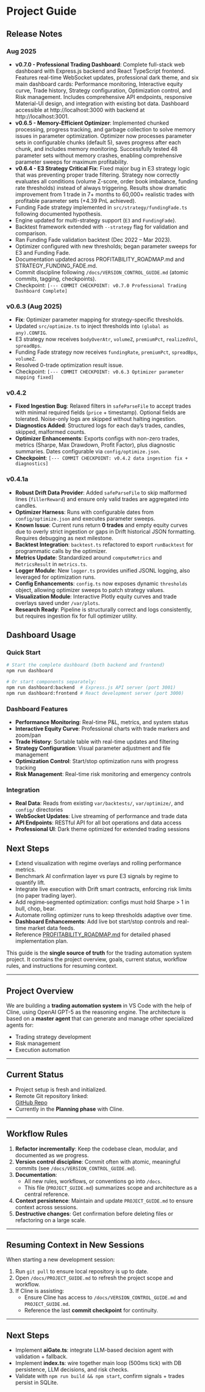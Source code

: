 # Project Guide

## Release Notes

### Aug 2025
- **v0.7.0 - Professional Trading Dashboard**: Complete full-stack web dashboard with Express.js backend and React TypeScript frontend. Features real-time WebSocket updates, professional dark theme, and six main dashboard cards: Performance monitoring, Interactive equity curve, Trade history, Strategy configuration, Optimization control, and Risk management. Includes comprehensive API endpoints, responsive Material-UI design, and integration with existing bot data. Dashboard accessible at http://localhost:3000 with backend at http://localhost:3001.
- **v0.6.5 - Memory-Efficient Optimizer**: Implemented chunked processing, progress tracking, and garbage collection to solve memory issues in parameter optimization. Optimizer now processes parameter sets in configurable chunks (default 5), saves progress after each chunk, and includes memory monitoring. Successfully tested 48 parameter sets without memory crashes, enabling comprehensive parameter sweeps for maximum profitability.
- **v0.6.4 - E3 Strategy Critical Fix**: Fixed major bug in E3 strategy logic that was preventing proper trade filtering. Strategy now correctly evaluates all conditions (volume Z-score, order book imbalance, funding rate thresholds) instead of always triggering. Results show dramatic improvement from 1 trade in 7+ months to 60,000+ realistic trades with profitable parameter sets (+4.39 PnL achieved).
- Funding Fade strategy implemented in `src/strategy/fundingFade.ts` following documented hypothesis.
- Engine updated for multi-strategy support (`E3` and `FundingFade`).
- Backtest framework extended with `--strategy` flag for validation and comparison.
- Ran Funding Fade validation backtest (Dec 2022 – Mar 2023).
- Optimizer configured with new thresholds; began parameter sweeps for E3 and Funding Fade.
- Documentation updated across PROFITABILITY_ROADMAP.md and STRATEGY_FUNDING_FADE.md.
- Commit discipline following `/docs/VERSION_CONTROL_GUIDE.md` (atomic commits, tagging, checkpoints).
- Checkpoint: `[--- COMMIT CHECKPOINT: v0.7.0 Professional Trading Dashboard Complete]`

### v0.6.3 (Aug 2025)
- **Fix**: Optimizer parameter mapping for strategy-specific thresholds.
- Updated `src/optimize.ts` to inject thresholds into `(global as any).CONFIG`.
- E3 strategy now receives `bodyOverAtr`, `volumeZ`, `premiumPct`, `realizedVol`, `spreadBps`.
- Funding Fade strategy now receives `fundingRate`, `premiumPct`, `spreadBps`, `volumeZ`.
- Resolved 0-trade optimization result issue.
- Checkpoint: `[--- COMMIT CHECKPOINT: v0.6.3 Optimizer parameter mapping fixed]`


### v0.4.2
- **Fixed Ingestion Bug**: Relaxed filters in `safeParseFile` to accept trades with minimal required fields (`price` + timestamp). Optional fields are tolerated. Noise-only logs are skipped without halting ingestion.
- **Diagnostics Added**: Structured logs for each day’s trades, candles, skipped, malformed counts.
- **Optimizer Enhancements**: Exports configs with non-zero trades, metrics (Sharpe, Max Drawdown, Profit Factor), plus diagnostic summaries. Dates configurable via `config/optimize.json`.
- **Checkpoint**: `[--- COMMIT CHECKPOINT: v0.4.2 data ingestion fix + diagnostics]`

### v0.4.1a
- **Robust Drift Data Provider**: Added `safeParseFile` to skip malformed lines (`fillerReward`) and ensure only valid trades are aggregated into candles.
- **Optimizer Harness**: Runs with configurable dates from `config/optimize.json` and executes parameter sweeps.
- **Known Issue**: Current runs return **0 trades** and empty equity curves due to overly strict ingestion or gaps in Drift historical JSON formatting. Requires debugging as next milestone.
- **Backtest Integration**: `backtest.ts` refactored to export `runBacktest` for programmatic calls by the optimizer.
- **Metrics Update**: Standardized around `computeMetrics` and `MetricsResult` in `metrics.ts`.
- **Logger Module**: New `logger.ts` provides unified JSONL logging, also leveraged for optimization runs.
- **Config Enhancements**: `config.ts` now exposes dynamic `thresholds` object, allowing optimizer sweeps to patch strategy values.
- **Visualization Module**: Interactive Plotly equity curves and trade overlays saved under `/var/plots`.
- **Research Ready**: Pipeline is structurally correct and logs consistently, but requires ingestion fix for full optimizer utility.

## Dashboard Usage

### Quick Start
```bash
# Start the complete dashboard (both backend and frontend)
npm run dashboard

# Or start components separately:
npm run dashboard:backend  # Express.js API server (port 3001)
npm run dashboard:frontend # React development server (port 3000)
```

### Dashboard Features
- **Performance Monitoring**: Real-time P&L, metrics, and system status
- **Interactive Equity Curve**: Professional charts with trade markers and zoom/pan
- **Trade History**: Sortable table with real-time updates and filtering
- **Strategy Configuration**: Visual parameter adjustment and file management
- **Optimization Control**: Start/stop optimization runs with progress tracking
- **Risk Management**: Real-time risk monitoring and emergency controls

### Integration
- **Real Data**: Reads from existing `var/backtests/`, `var/optimize/`, and `config/` directories
- **WebSocket Updates**: Live streaming of performance and trade data
- **API Endpoints**: RESTful API for all bot operations and data access
- **Professional UI**: Dark theme optimized for extended trading sessions

## Next Steps
- Extend visualization with regime overlays and rolling performance metrics.
- Benchmark AI confirmation layer vs pure E3 signals by regime to quantify lift.
- Integrate live execution with Drift smart contracts, enforcing risk limits (no paper trading layer).
- Add regime‑segmented optimization: configs must hold Sharpe > 1 in bull, chop, bear.
- Automate rolling optimizer runs to keep thresholds adaptive over time.
- **Dashboard Enhancements**: Add live bot start/stop controls and real-time market data feeds.
- Reference [PROFITABILITY_ROADMAP.md](./PROFITABILITY_ROADMAP.md) for detailed phased implementation plan.

This guide is the **single source of truth** for the trading automation system project. It contains the project overview, goals, current status, workflow rules, and instructions for resuming context.

---

## Project Overview

We are building a **trading automation system** in VS Code with the help of Cline, using OpenAI GPT-5 as the reasoning engine. The architecture is based on a **master agent** that can generate and manage other specialized agents for:
- Trading strategy development
- Risk management
- Execution automation

---

## Current Status

- Project setup is fresh and initialized.
- Remote Git repository linked:  
  [GitHub Repo](https://github.com/FastyFresh/drift-e3-bot)
- Currently in the **Planning phase** with Cline.

---

## Workflow Rules

1. **Refactor incrementally**: Keep the codebase clean, modular, and documented as we progress.
2. **Version control discipline**: Commit often with atomic, meaningful commits (see `/docs/VERSION_CONTROL_GUIDE.md`).
3. **Documentation**:  
   - All new rules, workflows, or conventions go into `/docs`.  
   - This file (`PROJECT_GUIDE.md`) summarizes scope and architecture as a central reference.
4. **Context persistence**: Maintain and update `PROJECT_GUIDE.md` to ensure context across sessions.
5. **Destructive changes**: Get confirmation before deleting files or refactoring on a large scale.

---

## Resuming Context in New Sessions

When starting a new development session:
1. Run `git pull` to ensure local repository is up to date.
2. Open `/docs/PROJECT_GUIDE.md` to refresh the project scope and workflow.
3. If Cline is assisting:
   - Ensure Cline has access to `/docs/VERSION_CONTROL_GUIDE.md` and `PROJECT_GUIDE.md`.
   - Reference the last **commit checkpoint** for continuity.

---

## Next Steps

- Implement **aiGate.ts**: integrate LLM-based decision agent with validation + fallback.
- Implement **index.ts**: wire together main loop (500ms tick) with DB persistence, LLM decisions, and risk checks.
- Validate with `npm run build && npm start`, confirm signals + trades persist in SQLite.
